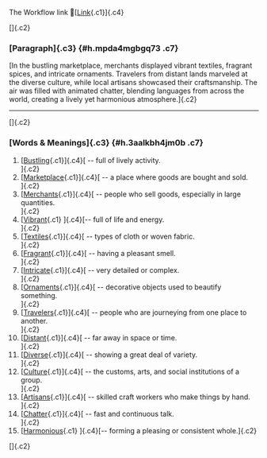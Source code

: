 The Workflow link
👏[[Link](https://www.google.com/url?q=http://www.google.com&sa=D&source=editors&ust=1760161284498320&usg=AOvVaw3hypfs-ScwBS5iNrynvEg6){.c1}]{.c4}

[]{.c2}

### [Paragraph]{.c3} {#h.mpda4mgbgq73 .c7}

[In the bustling marketplace, merchants displayed vibrant textiles,
fragrant spices, and intricate ornaments. Travelers from distant lands
marveled at the diverse culture, while local artisans showcased their
craftsmanship. The air was filled with animated chatter, blending
languages from across the world, creating a lively yet harmonious
atmosphere.]{.c2}

------------------------------------------------------------------------

[]{.c2}

### [Words & Meanings]{.c3} {#h.3aalkbh4jm0b .c7}

1.  [[Bustling](https://www.google.com/url?q=http://www.google.com&sa=D&source=editors&ust=1760161284499303&usg=AOvVaw3uJKfDlGR0iTGkc0vs0MTL){.c1}]{.c4}[ --
    full of lively activity.\
    ]{.c2}
2.  [[Marketplace](https://www.google.com/url?q=http://www.google.com&sa=D&source=editors&ust=1760161284499489&usg=AOvVaw1iXkniv73_8n9leC6Ed1nF){.c1}]{.c4}[ --
    a place where goods are bought and sold.\
    ]{.c2}
3.  [[Merchants](https://www.google.com/url?q=http://www.google.com&sa=D&source=editors&ust=1760161284499705&usg=AOvVaw0TmbMW3d-n6LC9K-mFU2ns){.c1}]{.c4}[ --
    people who sell goods, especially in large quantities.\
    ]{.c2}
4.  [[Vibrant](https://www.google.com/url?q=http://www.google.com&sa=D&source=editors&ust=1760161284499917&usg=AOvVaw232fWN810ITF8lgWJDzQ4z){.c1}
    ]{.c4}[-- full of life and energy.\
    ]{.c2}
5.  [[Textiles](https://www.google.com/url?q=http://www.google.com&sa=D&source=editors&ust=1760161284500079&usg=AOvVaw0-qJVVu6Ugtm4Lf1XgMsfn){.c1}]{.c4}[ --
    types of cloth or woven fabric.\
    ]{.c2}
6.  [[Fragrant](https://www.google.com/url?q=http://www.google.com&sa=D&source=editors&ust=1760161284500245&usg=AOvVaw3LfuuH4nzw0Trc6LIuLpLa){.c1}]{.c4}[ --
    having a pleasant smell.\
    ]{.c2}
7.  [[Intricate](https://www.google.com/url?q=http://www.google.com&sa=D&source=editors&ust=1760161284500414&usg=AOvVaw2PDJ1s5VFqyHT_vNVtCQpK){.c1}]{.c4}[ --
    very detailed or complex.\
    ]{.c2}
8.  [[Ornaments](https://www.google.com/url?q=http://www.google.com&sa=D&source=editors&ust=1760161284500576&usg=AOvVaw2MaxpBQ9xCZPq47UWfO8SQ){.c1}]{.c4}[ --
    decorative objects used to beautify something.\
    ]{.c2}
9.  [[Travelers](https://www.google.com/url?q=http://www.google.com&sa=D&source=editors&ust=1760161284500782&usg=AOvVaw2zmv0GGwTcnNQ54lurplT3){.c1}]{.c4}[ --
    people who are journeying from one place to another.\
    ]{.c2}
10. [[Distant](https://www.google.com/url?q=http://www.google.com&sa=D&source=editors&ust=1760161284501035&usg=AOvVaw2hq6hpSYza0yyIZKGIGlsT){.c1}]{.c4}[ --
    far away in space or time.\
    ]{.c2}
11. [[Diverse](https://www.google.com/url?q=http://www.google.com&sa=D&source=editors&ust=1760161284501220&usg=AOvVaw3RHERwOMhGlw9C7L59aTp-){.c1}]{.c4}[ --
    showing a great deal of variety.\
    ]{.c2}
12. [[Culture](https://www.google.com/url?q=http://www.google.com&sa=D&source=editors&ust=1760161284501384&usg=AOvVaw3fWgOxosgxeU-ksLBnNZLh){.c1}]{.c4}[ --
    the customs, arts, and social institutions of a group.\
    ]{.c2}
13. [[Artisans](https://www.google.com/url?q=http://www.google.com&sa=D&source=editors&ust=1760161284501577&usg=AOvVaw2VEQmcl-LJNd5zZWwc6w2t){.c1}]{.c4}[ --
    skilled craft workers who make things by hand.\
    ]{.c2}
14. [[Chatter](https://www.google.com/url?q=http://www.google.com&sa=D&source=editors&ust=1760161284501789&usg=AOvVaw0KTJgD4gN20jMux2Czb3q2){.c1}]{.c4}[ --
    fast and continuous talk.\
    ]{.c2}
15. [[Harmonious](https://www.google.com/url?q=http://www.google.com&sa=D&source=editors&ust=1760161284501960&usg=AOvVaw0hpoiPwlJRtkmuBVJg5Fki){.c1}
    ]{.c4}[-- forming a pleasing or consistent whole.]{.c2}

[]{.c2}
